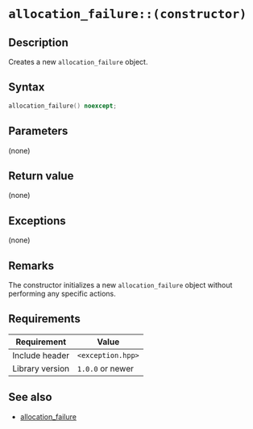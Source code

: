 # `allocation_failure::(constructor)`

## Description

Creates a new `allocation_failure` object.

## Syntax

```cpp
allocation_failure() noexcept;
```

## Parameters

(none)

## Return value

(none)

## Exceptions

(none)

## Remarks

The constructor initializes a new `allocation_failure` object without performing any specific actions.

## Requirements

| Requirement     | Value             |
|-----------------|-------------------|
| Include header  | `<exception.hpp>` |
| Library version | `1.0.0` or newer  |

## See also

- [allocation_failure](allocation_failure.md)